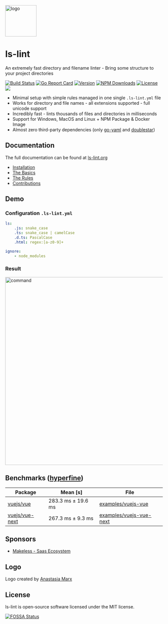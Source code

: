 <img width="100" src="https://raw.githubusercontent.com/loeffel-io/ls-lint/master/ls-lint.png" alt="logo">

# ls-lint

An extremely fast directory and filename linter - Bring some structure to your project directories

[![Build Status](https://cloud.drone.io/api/badges/loeffel-io/ls-lint/status.svg)](https://cloud.drone.io/loeffel-io/ls-lint)
[![Go Report Card](https://goreportcard.com/badge/github.com/loeffel-io/ls-lint)](https://goreportcard.com/report/github.com/loeffel-io/ls-lint)
<a href="https://www.npmjs.com/package/@ls-lint/ls-lint"><img src="https://img.shields.io/npm/v/@ls-lint/ls-lint.svg?sanitize=true" alt="Version"></a>
<a href="https://www.npmjs.com/package/@ls-lint/ls-lint"><img src="https://img.shields.io/npm/dm/@ls-lint/ls-lint?label=npm%20downloads" alt="NPM Downloads"></a>
<a href="https://www.npmjs.com/package/@ls-lint/ls-lint"><img src="https://img.shields.io/npm/l/@ls-lint/ls-lint.svg?sanitize=true" alt="License"></a>
<a href="https://app.fossa.com/projects/git%2Bgithub.com%2Floeffel-io%2Fls-lint?ref=badge_shield" alt="FOSSA Status"><img src="https://app.fossa.com/api/projects/git%2Bgithub.com%2Floeffel-io%2Fls-lint.svg?type=shield"/></a>

- Minimal setup with simple rules managed in one single `.ls-lint.yml` file
- Works for directory and file names - all extensions supported - full unicode support
- Incredibly fast - lints thousands of files and directories in milliseconds
- Support for Windows, MacOS and Linux + NPM Package & Docker Image
- Almost zero third-party dependencies (only [go-yaml](https://github.com/go-yaml/yaml) and [doublestar](https://github.com/bmatcuk/doublestar))

## Documentation

The full documentation can be found at [ls-lint.org](https://ls-lint.org)

- [Installation](https://ls-lint.org/1.x/getting-started/installation.html#curl)
- [The Basics](https://ls-lint.org/1.x/configuration/the-basics.html)
- [The Rules](https://ls-lint.org/1.x/configuration/the-basics.html)
- [Contributions](https://ls-lint.org/1.x/prologue/contributions.html)

## Demo

### Configuration `.ls-lint.yml`

```yaml
ls: 
    .js: snake_case
    .ts: snake_case | camelCase
    .d.ts: PascalCase
    .html: regex:[a-z0-9]+

ignore:
    - node_modules
```

### Result

<img src="https://i.imgur.com/pxXkYcl.gif" alt="command" width="600">

## Benchmarks ([hyperfine](https://github.com/sharkdp/hyperfine))

| Package                                              | Mean [s]            | File                                                                                                              | 
| ---------------------------------------------------- | ------------------- | ----------------------------------------------------------------------------------------------------------------- |
| [vuejs/vue](https://github.com/vuejs/vue)            | 283.3 ms ± 19.6 ms  | [examples/vuejs-vue](https://github.com/loeffel-io/ls-lint/tree/master/examples/vuejs-vue/.ls-lint.yml)           |
| [vuejs/vue-next](https://github.com/vuejs/vue-next)  | 267.3 ms ±   9.3 ms | [examples/vuejs-vue-next](https://github.com/loeffel-io/ls-lint/tree/master/examples/vuejs-vue-next/.ls-lint.yml) |

## Sponsors

- [Makeless - Saas Ecosystem](https://github.com/makeless)

## Logo

Logo created by [Anastasia Marx](https://www.behance.net/AnastasiaMarx)

## License

ls-lint is open-source software licensed under the MIT license.


[![FOSSA Status](https://app.fossa.com/api/projects/git%2Bgithub.com%2Floeffel-io%2Fls-lint.svg?type=large)](https://app.fossa.com/projects/git%2Bgithub.com%2Floeffel-io%2Fls-lint?ref=badge_large)

